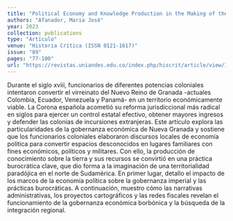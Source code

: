 ```yaml
---
title: "Political Economy and Knowledge Production in the Making of the Viceroyalty of New Granada"
authors: "Afanador, Maria José"
year: 2023
collection: publications
type: "Artículo"
venue: "Historia Crítica (ISSN 0121-1617)"
issue: "89"
pages: "77-100"
url: "https://revistas.uniandes.edu.co/index.php/hiscrit/article/view/1432"
---
```


Durante el siglo xviii, funcionarios de diferentes potencias coloniales intentaron convertir el virreinato del Nuevo Reino de Granada -actuales Colombia, Ecuador, Venezuela y Panamá- en un territorio económicamente viable. La Corona española acometió su reforma jurisdiccional más radical en siglos para ejercer un control estatal efectivo, obtener mayores ingresos y defender las colonias de incursiones extranjeras. Este artículo explora las particularidades de la gobernanza económica de Nueva Granada y sostiene que los funcionarios coloniales elaboraron discursos locales de economía política para convertir espacios desconocidos en lugares familiares con fines económicos, políticos y militares. Con ello, la producción de conocimiento sobre la tierra y sus recursos se convirtió en una práctica burocrática clave, que dio forma a la imaginación de una territorialidad paradójica en el norte de Sudamérica. En primer lugar, detallo el impacto de los marcos de la economía política sobre la gobernanza imperial y las prácticas burocráticas. A continuación, muestro cómo las narrativas administrativas, los proyectos cartográficos y las redes fiscales revelan el funcionamiento de la gobernanza económica borbónica y la búsqueda de la integración regional.
